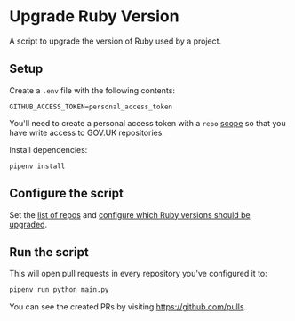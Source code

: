 # Upgrade Ruby Version

A script to upgrade the version of Ruby used by a project.

## Setup

Create a `.env` file with the following contents:

```
GITHUB_ACCESS_TOKEN=personal_access_token
```

You'll need to create a personal access token with a `repo` [scope](https://docs.github.com/en/developers/apps/building-oauth-apps/scopes-for-oauth-apps) so that you have write access to GOV.UK repositories.

Install dependencies:

```
pipenv install
```

## Configure the script

Set the [list of repos](https://github.com/alphagov/upgrade-ruby-version/blob/67c9b1285c9601bd6020206e57480d1a14c66f28/main.py#L7) and [configure which Ruby versions should be upgraded](https://github.com/alphagov/upgrade-ruby-version/blob/67c9b1285c9601bd6020206e57480d1a14c66f28/main.py#L216).

## Run the script

This will open pull requests in every repository you've configured it to:

```bash
pipenv run python main.py
```

You can see the created PRs by visiting <https://github.com/pulls>.
